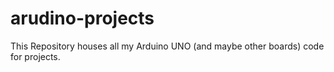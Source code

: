 # arudino-projects
This Repository houses all my Arduino UNO (and maybe other boards) code for projects. 
